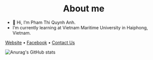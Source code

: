 <!-- - 👋 Hi, I’m @anh0701
- 👀 I’m interested in ...
- 🌱 I’m currently learning ...
- 💞️ I’m looking to collaborate on ...
- 📫 How to reach me ... -->

<!---
anh0701/anh0701 is a ✨ special ✨ repository because its `README.md` (this file) appears on your GitHub profile.
You can click the Preview link to take a look at your changes.
--->
<h1 align="center">About me</h1>


- 👋 Hi, I’m Pham Thi Quynh Anh. 
- I’m currently learning at Vietnam Maritime University in Haiphong, Vietnam.

[Website](https://github.com/anh0701)  •  [Facebook](https://www.facebook.com/anh220701)  •  [Contact Us](mailto:quynhanhphamthi01@gmail.com)

![Anurag's GitHub stats](https://github-readme-stats.vercel.app/api?username=quynhanh07&theme=highcontrast&show_icons=true)
